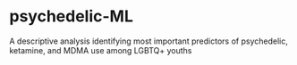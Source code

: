 # psychedelic-ML
A descriptive analysis identifying most important predictors of psychedelic, ketamine, and MDMA use among LGBTQ+ youths
